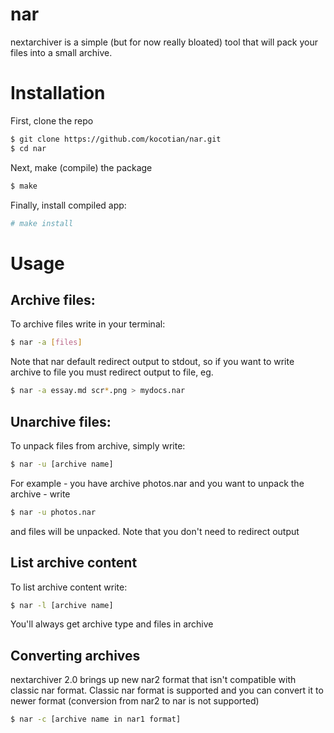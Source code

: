 # nar
nextarchiver is a simple (but for now really bloated) tool that will pack your files into a small archive.

# Installation
First, clone the repo
```bash
$ git clone https://github.com/kocotian/nar.git
$ cd nar
```
Next, make (compile) the package
```bash
$ make
```
Finally, install compiled app:
```bash
# make install
```

# Usage
## Archive files:
To archive files write in your terminal:
```bash
$ nar -a [files]
```
Note that nar default redirect output to stdout, so if you want to write archive to file you must redirect output to file, eg.
```bash
$ nar -a essay.md scr*.png > mydocs.nar
```
## Unarchive files:
To unpack files from archive, simply write:
```bash
$ nar -u [archive name]
```
For example - you have archive photos.nar and you want to unpack the archive - write
```bash
$ nar -u photos.nar
```
and files will be unpacked. Note that you don't need to redirect output

## List archive content
To list archive content write:
```bash
$ nar -l [archive name]
```
You'll always get archive type and files in archive

## Converting archives
nextarchiver 2.0 brings up new nar2 format that isn't compatible with classic nar format. Classic nar format is supported and you can convert it to newer format (conversion from nar2 to nar is not supported)
```bash
$ nar -c [archive name in nar1 format]
```
